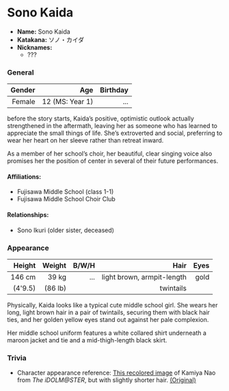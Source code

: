 # Sono Kaida

- **Name:** Sono Kaida
- **Katakana:** ソノ・カイダ
- **Nicknames:**
  - ???

### General

| Gender | Age | Birthday |
| ---: | ---: | ---: |
| Female | 12 (MS: Year 1) | ... |

before the story starts, Kaida’s positive, optimistic outlook actually strengthened in the aftermath, leaving her as someone who has learned to appreciate the small things of life. She’s extroverted and social, preferring to wear her heart on her sleeve rather than retreat inward.

As a member of her school’s choir, her beautiful, clear singing voice also promises her the position of center in several of their future performances.

#### Affiliations:
- Fujisawa Middle School (class 1-1)
- Fujisawa Middle School Choir Club

#### Relationships:
- Sono Ikuri (older sister, deceased)

### Appearance

| Height | Weight | B/W/H | Hair | Eyes
| ---: | ---: | ---: | ---: | ---: |
| 146 cm | 39 kg | ... | light brown, armpit-length | gold |
| (4'9.5) | (86 lb) || twintails ||

Physically, Kaida looks like a typical cute middle school girl. She wears her long, light brown hair in a pair of twintails, securing them with black hair ties, and her golden yellow eyes stand out against her pale complexion.

Her middle school uniform features a white collared shirt underneath a maroon jacket and tie and a mid-thigh-length black skirt.

### Trivia

- Character appearance reference: <a href="https://drive.google.com/open?id=17qquvbXA6wrvMYMtMoihrgz4JsbRu79l">This recolored image</a> of Kamiya Nao from *The iDOLM@STER*, but with slightly shorter hair. <a href="https://www.wallpapermaiden.com/wallpaper/5995/the-idolmaster-kamiya-nao-red-eyes-brown-hair-twintails ">(Original)</a>
